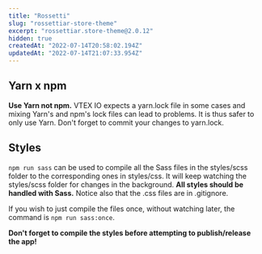 ```yaml
---
title: "Rossetti"
slug: "rossettiar-store-theme"
excerpt: "rossettiar.store-theme@2.0.12"
hidden: true
createdAt: "2022-07-14T20:58:02.194Z"
updatedAt: "2022-07-14T21:07:33.954Z"
---
```

## Yarn x npm

__Use Yarn not npm.__
VTEX IO expects a yarn.lock file in some cases and mixing Yarn's and npm's lock files can lead to problems.
It is thus safer to only use Yarn.
Don't forget to commit your changes to yarn.lock.

## Styles

`npm run sass` can be used to compile all the Sass files in the styles/scss folder to the corresponding ones in styles/css. It will keep watching the styles/scss folder for changes in the background.
__All styles should be handled with Sass.__
Notice also that the .css files are in .gitignore.

If you wish to just compile the files once, without watching later, the command is `npm run sass:once`.

__Don't forget to compile the styles before attempting to publish/release the app!__